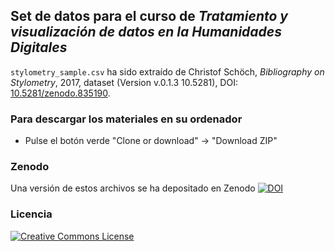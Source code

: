 ## Set de datos para el curso de _Tratamiento y visualización de datos en la Humanidades Digitales_

`stylometry_sample.csv` ha sido extraído de Christof Schöch, _Bibliography on Stylometry_, 2017, dataset (Version v.0.1.3 10.5281), DOI: <a href="https://doi.org/10.5281/zenodo.835190">10.5281/zenodo.835190</a>.

### Para descargar los materiales en su ordenador

- Pulse el botón verde "Clone or download" -> "Download ZIP"


### Zenodo

Una versión de estos archivos se ha depositado en Zenodo [![DOI](https://zenodo.org/badge/DOI/10.5281/zenodo.3252981.svg)](https://doi.org/10.5281/zenodo.3252981)


### Licencia 

<a rel="license" href="https://creativecommons.org/licenses/by-sa/4.0/"><img alt="Creative Commons License" style="border-width:0" src="https://img.shields.io/badge/License-CC%20BY--SA%204.0-lightgrey.svg" /></a><br />

